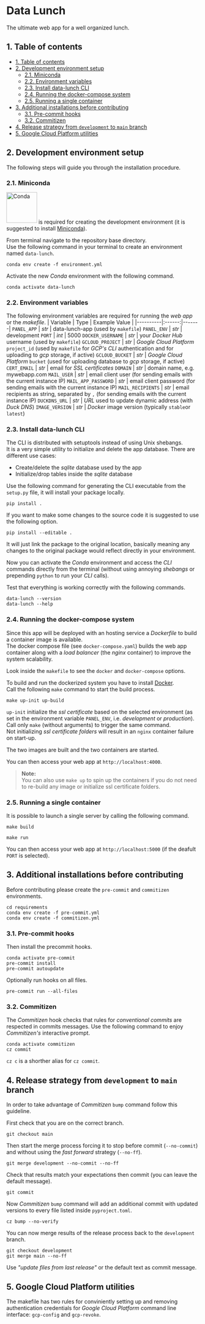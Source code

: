 # Data Lunch <!-- omit in toc -->

The ultimate web app for a well organized lunch.

## 1. Table of contents

- [1. Table of contents](#1-table-of-contents)
- [2. Development environment setup](#2-development-environment-setup)
  - [2.1. Miniconda](#21-miniconda)
  - [2.2. Environment variables](#22-environment-variables)
  - [2.3. Install data-lunch CLI](#23-install-data-lunch-cli)
  - [2.4. Running the docker-compose system](#24-running-the-docker-compose-system)
  - [2.5. Running a single container](#25-running-a-single-container)
- [3. Additional installations before contributing](#3-additional-installations-before-contributing)
  - [3.1. Pre-commit hooks](#31-pre-commit-hooks)
  - [3.2. Commitizen](#32-commitizen)
- [4. Release strategy from `development` to `main` branch](#4-release-strategy-from-development-to-main-branch)
- [5. Google Cloud Platform utilities](#5-google-cloud-platform-utilities)

## 2. Development environment setup

The following steps will guide you through the installation procedure.

### 2.1. Miniconda

[<img style="position: relative; bottom: 3px;" src="https://docs.conda.io/en/latest/_images/conda_logo.svg" alt="Conda" width="80"/>](https://docs.conda.io/en/latest/) is required for creating the development environment (it is suggested to install [Miniconda](https://docs.conda.io/en/latest/miniconda.html)).

From terminal navigate to the repository base directory.\
Use the following command in your terminal to create an environment named `data-lunch`.

```
conda env create -f environment.yml
```

Activate the new _Conda_ environment with the following command.

```
conda activate data-lunch
```
### 2.2. Environment variables

The following environment variables are required for running the _web app_ or the _makefile_.
| Variable | Type | Example Value |
|----------|:------:|-------|
`PANEL_APP` | _str_ | data-lunch-app (used by `makefile`)
`PANEL_ENV` | _str_ | development
`PORT` | _int_ | 5000
`DOCKER_USERNAME` | _str_ | your _Docker Hub_ username (used by `makefile`)
`GCLOUD_PROJECT` | _str_ | _Google Cloud Platform_ `project_id` (used by `makefile` for _GCP's CLI_ authentication and for uploading to _gcp_ storage, if active)
`GCLOUD_BUCKET` | _str_ | _Google Cloud Platform_ `bucket` (used for uploading database to _gcp_ storage, if active)
`CERT_EMAIL` | _str_ | email for _SSL certificates_
`DOMAIN` | _str_ | domain name, e.g. mywebapp.com
`MAIL_USER` | _str_ | email client user (for sending emails with the current instance IP)
`MAIL_APP_PASSWORD` | _str_ | email client password (for sending emails with the current instance IP)
`MAIL_RECIPIENTS` | _str_ | email recipients as string, separated by `,` (for sending emails with the current instance IP)
`DUCKDNS_URL` | _str_ | _URL_ used to update dynamic address (with _Duck DNS_)
`IMAGE_VERSION` | _str_ | _Docker_ image version (typically `stable`or `latest`)


### 2.3. Install data-lunch CLI

The CLI is distributed with setuptools instead of using Unix shebangs.  
It is a very simple utility to initialize and delete the app database. There are different use cases:

- Create/delete the _sqlite_ database used by the app
- Initialize/drop tables inside the _sqlite_ database

Use the following command for generating the CLI executable from the `setup.py` file, it will install your package locally.

```
pip install .
```

If you want to make some changes to the source code it is suggested to use the following option.

```
pip install --editable .
```

It will just link the package to the original location, basically meaning any changes to the original package would reflect directly in your environment.

Now you can activate the _Conda_ environment and access the _CLI_ commands directly from the terminal (without using annoying _shebangs_ or prepending `python` to run your _CLI_ calls).

Test that everything is working correctly with the following commands.

```
data-lunch --version
data-lunch --help
```

### 2.4. Running the docker-compose system

Since this app will be deployed with an hosting service a _Dockerfile_ to build a container image is available.  
The docker compose file (see `docker-compose.yaml`) builds the web app container along with a _load balancer_ (the _nginx_ container)
to improve the system scalability.

Look inside the `makefile` to see the `docker` and `docker-compose` options.

To build and run the dockerized system you have to install [Docker](https://docs.docker.com/get-docker/).  
Call the following `make` command to start the build process.

```
make up-init up-build
```

`up-init` initialize the _ssl certificate_ based on the selected environment (as set in the environment variable `PANEL_ENV`, i.e. _development_ or _production_).  
Call only `make` (without arguments) to trigger the same command.  
Not initializing _ssl certificate folders_ will result in an `nginx` container failure on start-up.

The two images are built and the two containers are started.  

You can then access your web app at `http://localhost:4000`.

> **Note:**  
> You can also use `make up` to spin up the containers if you do not need to re-build any image or initialize ssl certificate folders.

### 2.5. Running a single container

It is possible to launch a single server by calling the following command.

```
make build

make run
```

You can then access your web app at `http://localhost:5000` (if the deafult `PORT` is selected).

## 3. Additional installations before contributing

Before contributing please create the `pre-commit` and `commitizen` environments.

```
cd requirements
conda env create -f pre-commit.yml
conda env create -f commitizen.yml
```

### 3.1. Pre-commit hooks

Then install the precommit hooks.

```
conda activate pre-commit
pre-commit install
pre-commit autoupdate
```

Optionally run hooks on all files.

```
pre-commit run --all-files
```

### 3.2. Commitizen

The _Commitizen_ hook checks that rules for _conventional commits_ are respected in commits messages.
Use the following command to enjoy _Commitizen's_ interactive prompt.

```
conda activate commitizen
cz commit
```

`cz c` is a shorther alias for `cz commit`.

## 4. Release strategy from `development` to `main` branch

In order to take advantage of _Commitizen_ `bump` command follow this guideline.

First check that you are on the correct branch.

```
git checkout main
```

Then start the merge process forcing it to stop before commit (`--no-commit`) and without using the _fast forward_ strategy (`--no-ff`).

```
git merge development --no-commit --no-ff
```

Check that results match your expectations then commit (you can leave the default message).

```
git commit
```

Now _Commitizen_ `bump` command will add an additional commit with updated versions to every file listed inside `pyproject.toml`.

```
cz bump --no-verify
```

You can now merge results of the release process back to the `development` branch.

```
git checkout development
git merge main --no-ff
```

Use _"update files from last release"_ or the default text as commit message.

## 5. Google Cloud Platform utilities

The makefile has two rules for conviniently setting up and removing authentication credentials for _Google Cloud Platform_ command line interface: `gcp-config` and `gcp-revoke`.